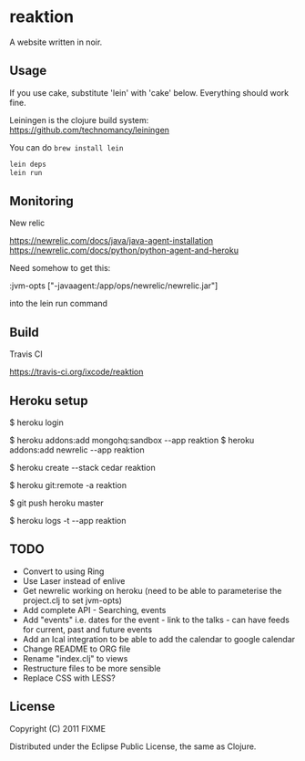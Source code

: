 # reaktion

A website written in noir. 

## Usage

If you use cake, substitute 'lein' with 'cake' below. Everything should work fine.

Leiningen is the clojure build system: https://github.com/technomancy/leiningen

You can do `brew install lein`

```bash
lein deps
lein run
```

## Monitoring

New relic

https://newrelic.com/docs/java/java-agent-installation
https://newrelic.com/docs/python/python-agent-and-heroku

Need somehow to get this:

:jvm-opts ["-javaagent:/app/ops/newrelic/newrelic.jar"]

into the lein run command

## Build

Travis CI

https://travis-ci.org/ixcode/reaktion

## Heroku setup

  $ heroku login

  $ heroku addons:add mongohq:sandbox --app reaktion
  $ heroku addons:add newrelic --app reaktion

  $ heroku create --stack cedar reaktion

  $ heroku git:remote -a reaktion

  $ git push heroku master

  $ heroku logs -t --app reaktion


## TODO

- Convert to using Ring
- Use Laser instead of enlive
- Get newrelic working on heroku (need to be able to parameterise the project.clj to set jvm-opts)
- Add complete API - Searching, events
- Add "events" i.e. dates for the event - link to the talks - can have feeds for current, past and future events
- Add an Ical integration to be able to add the calendar to google calendar
- Change README to ORG file
- Rename "index.clj" to views
- Restructure files to be more sensible
- Replace CSS with LESS?

## License

Copyright (C) 2011 FIXME

Distributed under the Eclipse Public License, the same as Clojure.

